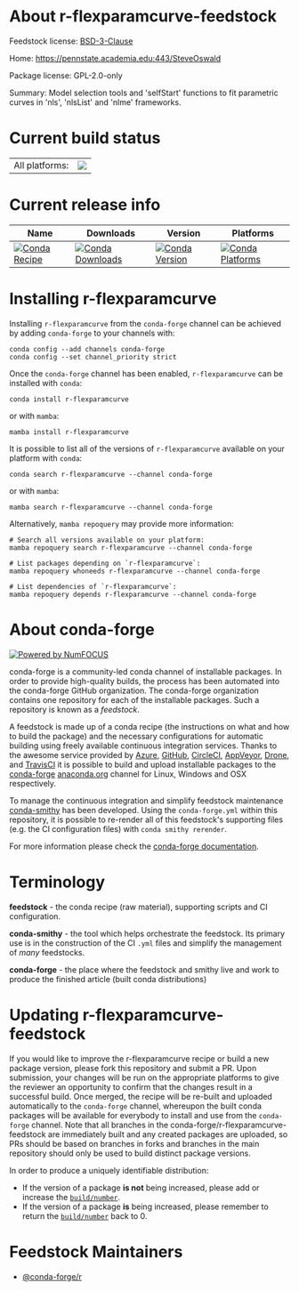 About r-flexparamcurve-feedstock
================================

Feedstock license: [BSD-3-Clause](https://github.com/conda-forge/r-flexparamcurve-feedstock/blob/main/LICENSE.txt)

Home: https://pennstate.academia.edu:443/SteveOswald

Package license: GPL-2.0-only

Summary: Model selection tools and 'selfStart' functions to fit parametric curves in 'nls', 'nlsList' and 'nlme' frameworks.

Current build status
====================


<table><tr><td>All platforms:</td>
    <td>
      <a href="https://dev.azure.com/conda-forge/feedstock-builds/_build/latest?definitionId=26271&branchName=main">
        <img src="https://dev.azure.com/conda-forge/feedstock-builds/_apis/build/status/r-flexparamcurve-feedstock?branchName=main">
      </a>
    </td>
  </tr>
</table>

Current release info
====================

| Name | Downloads | Version | Platforms |
| --- | --- | --- | --- |
| [![Conda Recipe](https://img.shields.io/badge/recipe-r--flexparamcurve-green.svg)](https://anaconda.org/conda-forge/r-flexparamcurve) | [![Conda Downloads](https://img.shields.io/conda/dn/conda-forge/r-flexparamcurve.svg)](https://anaconda.org/conda-forge/r-flexparamcurve) | [![Conda Version](https://img.shields.io/conda/vn/conda-forge/r-flexparamcurve.svg)](https://anaconda.org/conda-forge/r-flexparamcurve) | [![Conda Platforms](https://img.shields.io/conda/pn/conda-forge/r-flexparamcurve.svg)](https://anaconda.org/conda-forge/r-flexparamcurve) |

Installing r-flexparamcurve
===========================

Installing `r-flexparamcurve` from the `conda-forge` channel can be achieved by adding `conda-forge` to your channels with:

```
conda config --add channels conda-forge
conda config --set channel_priority strict
```

Once the `conda-forge` channel has been enabled, `r-flexparamcurve` can be installed with `conda`:

```
conda install r-flexparamcurve
```

or with `mamba`:

```
mamba install r-flexparamcurve
```

It is possible to list all of the versions of `r-flexparamcurve` available on your platform with `conda`:

```
conda search r-flexparamcurve --channel conda-forge
```

or with `mamba`:

```
mamba search r-flexparamcurve --channel conda-forge
```

Alternatively, `mamba repoquery` may provide more information:

```
# Search all versions available on your platform:
mamba repoquery search r-flexparamcurve --channel conda-forge

# List packages depending on `r-flexparamcurve`:
mamba repoquery whoneeds r-flexparamcurve --channel conda-forge

# List dependencies of `r-flexparamcurve`:
mamba repoquery depends r-flexparamcurve --channel conda-forge
```


About conda-forge
=================

[![Powered by
NumFOCUS](https://img.shields.io/badge/powered%20by-NumFOCUS-orange.svg?style=flat&colorA=E1523D&colorB=007D8A)](https://numfocus.org)

conda-forge is a community-led conda channel of installable packages.
In order to provide high-quality builds, the process has been automated into the
conda-forge GitHub organization. The conda-forge organization contains one repository
for each of the installable packages. Such a repository is known as a *feedstock*.

A feedstock is made up of a conda recipe (the instructions on what and how to build
the package) and the necessary configurations for automatic building using freely
available continuous integration services. Thanks to the awesome service provided by
[Azure](https://azure.microsoft.com/en-us/services/devops/), [GitHub](https://github.com/),
[CircleCI](https://circleci.com/), [AppVeyor](https://www.appveyor.com/),
[Drone](https://cloud.drone.io/welcome), and [TravisCI](https://travis-ci.com/)
it is possible to build and upload installable packages to the
[conda-forge](https://anaconda.org/conda-forge) [anaconda.org](https://anaconda.org/)
channel for Linux, Windows and OSX respectively.

To manage the continuous integration and simplify feedstock maintenance
[conda-smithy](https://github.com/conda-forge/conda-smithy) has been developed.
Using the ``conda-forge.yml`` within this repository, it is possible to re-render all of
this feedstock's supporting files (e.g. the CI configuration files) with ``conda smithy rerender``.

For more information please check the [conda-forge documentation](https://conda-forge.org/docs/).

Terminology
===========

**feedstock** - the conda recipe (raw material), supporting scripts and CI configuration.

**conda-smithy** - the tool which helps orchestrate the feedstock.
                   Its primary use is in the construction of the CI ``.yml`` files
                   and simplify the management of *many* feedstocks.

**conda-forge** - the place where the feedstock and smithy live and work to
                  produce the finished article (built conda distributions)


Updating r-flexparamcurve-feedstock
===================================

If you would like to improve the r-flexparamcurve recipe or build a new
package version, please fork this repository and submit a PR. Upon submission,
your changes will be run on the appropriate platforms to give the reviewer an
opportunity to confirm that the changes result in a successful build. Once
merged, the recipe will be re-built and uploaded automatically to the
`conda-forge` channel, whereupon the built conda packages will be available for
everybody to install and use from the `conda-forge` channel.
Note that all branches in the conda-forge/r-flexparamcurve-feedstock are
immediately built and any created packages are uploaded, so PRs should be based
on branches in forks and branches in the main repository should only be used to
build distinct package versions.

In order to produce a uniquely identifiable distribution:
 * If the version of a package **is not** being increased, please add or increase
   the [``build/number``](https://docs.conda.io/projects/conda-build/en/latest/resources/define-metadata.html#build-number-and-string).
 * If the version of a package **is** being increased, please remember to return
   the [``build/number``](https://docs.conda.io/projects/conda-build/en/latest/resources/define-metadata.html#build-number-and-string)
   back to 0.

Feedstock Maintainers
=====================

* [@conda-forge/r](https://github.com/orgs/conda-forge/teams/r/)

